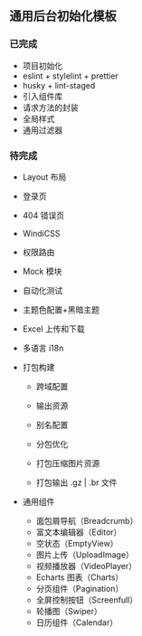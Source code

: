 ## 通用后台初始化模板

### 已完成

- 项目初始化
- eslint + stylelint + prettier
- husky + lint-staged
- 引入组件库
- 请求方法的封装
- 全局样式
- 通用过滤器

### 待完成

- Layout 布局

- 登录页

- 404 错误页

- WindiCSS

- 权限路由

- Mock 模块

- 自动化测试

- 主题色配置+黑暗主题

- Excel 上传和下载

- 多语言 i18n

- 打包构建

  - 跨域配置
  - 输出资源
  - 别名配置

  - 分包优化
  - 打包压缩图片资源
  - 打包输出 .gz | .br 文件

- 通用组件

  - 面包屑导航（Breadcrumb）
  - 富文本编辑器（Editor）
  - 空状态（EmptyView）
  - 图片上传（UploadImage）
  - 视频播放器（VideoPlayer）
  - Echarts 图表（Charts）
  - 分页组件（Pagination）
  - 全屏控制按钮（Screenfull）
  - 轮播图（Swiper）
  - 日历组件（Calendar）
